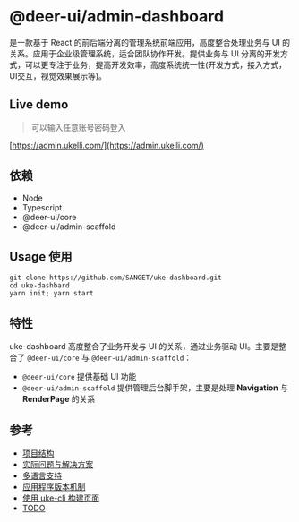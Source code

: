 # @deer-ui/admin-dashboard

是一款基于 React 的前后端分离的管理系统前端应用，高度整合处理业务与 UI 的关系。应用于企业级管理系统，适合团队协作开发。提供业务与 UI 分离的开发方式，可以更专注于业务，提高开发效率，高度系统统一性(开发方式，接入方式，UI交互，视觉效果展示等)。

## Live demo

> 可以输入任意账号密码登入

[https://admin.ukelli.com/](https://admin.ukelli.com/)

## 依赖

- Node
- Typescript
- @deer-ui/core
- @deer-ui/admin-scaffold

## Usage 使用

```shell
git clone https://github.com/SANGET/uke-dashboard.git
cd uke-dashbard
yarn init; yarn start
```

## 特性

uke-dashboard 高度整合了业务开发与 UI 的关系，通过业务驱动 UI。主要是整合了 `@deer-ui/core` 与 `@deer-ui/admin-scaffold`：

- `@deer-ui/core` 提供基础 UI 功能
- `@deer-ui/admin-scaffold` 提供管理后台脚手架，主要是处理 __Navigation__ 与 __RenderPage__ 的关系

## 参考

- [项目结构](./docs/structure.md)
- [实际问题与解决方案](./docs/resolution.md)
- [多语言支持](./docs/i18n.md)
- [应用程序版本机制](./version/README.md)
- [使用 uke-cli 构建页面](./docs/cli.md)
- [TODO](./docs/todo.md)
